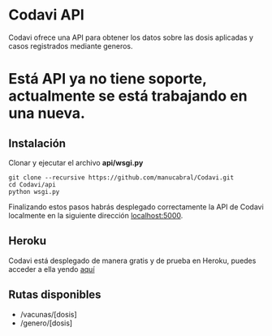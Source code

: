 # Codavi API
Codavi ofrece una API para obtener los datos sobre las dosis aplicadas y casos registrados mediante generos.

# Está API ya no tiene soporte, actualmente se está trabajando en una nueva.
## Instalación
Clonar y ejecutar el archivo **api/wsgi.py**
```
git clone --recursive https://github.com/manucabral/Codavi.git
cd Codavi/api
python wsgi.py
```
Finalizando estos pasos habrás desplegado correctamente la API de Codavi localmente en la siguiente dirección [localhost:5000](http://localhost:5000).

## Heroku
Codavi está desplegado de manera gratis y de prueba en Heroku, puedes acceder a ella yendo [aquí](http://codavi.herokuapp.com)

## Rutas disponibles
- /vacunas/[dosis]
- /genero/[dosis]
